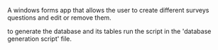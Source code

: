 A windows forms app that allows the user to create different surveys questions and edit or remove them.

to generate the database and its tables run the script in the 'database generation script' file.